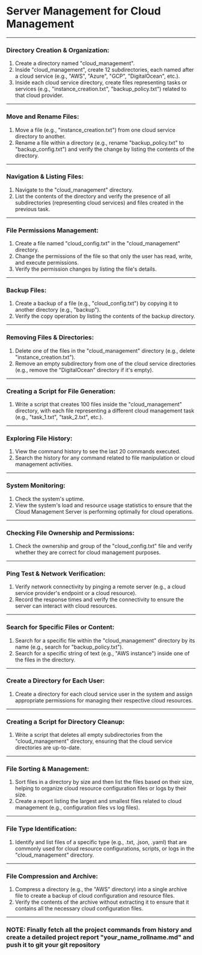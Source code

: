 # Server Management for Cloud Management

---

### **Directory Creation & Organization:**

1. Create a directory named "cloud_management".
2. Inside "cloud_management", create 12 subdirectories, each named after a cloud service (e.g., "AWS", "Azure", "GCP", "DigitalOcean", etc.).
3. Inside each cloud service directory, create files representing tasks or services (e.g., "instance_creation.txt", "backup_policy.txt") related to that cloud provider.

---

### **Move and Rename Files:**

1. Move a file (e.g., "instance_creation.txt") from one cloud service directory to another.
2. Rename a file within a directory (e.g., rename "backup_policy.txt" to "backup_config.txt") and verify the change by listing the contents of the directory.

---

### **Navigation & Listing Files:**

1. Navigate to the "cloud_management" directory.
2. List the contents of the directory and verify the presence of all subdirectories (representing cloud services) and files created in the previous task.

---

### **File Permissions Management:**

1. Create a file named "cloud_config.txt" in the "cloud_management" directory.
2. Change the permissions of the file so that only the user has read, write, and execute permissions.
3. Verify the permission changes by listing the file's details.

---

### **Backup Files:**

1. Create a backup of a file (e.g., "cloud_config.txt") by copying it to another directory (e.g., "backup").
2. Verify the copy operation by listing the contents of the backup directory.

---

### **Removing Files & Directories:**

1. Delete one of the files in the "cloud_management" directory (e.g., delete "instance_creation.txt").
2. Remove an empty subdirectory from one of the cloud service directories (e.g., remove the "DigitalOcean" directory if it's empty).

---

### **Creating a Script for File Generation:**

1. Write a script that creates 100 files inside the "cloud_management" directory, with each file representing a different cloud management task (e.g., "task_1.txt", "task_2.txt", etc.).

---

### **Exploring File History:**

1. View the command history to see the last 20 commands executed.
2. Search the history for any command related to file manipulation or cloud management activities.

---

### **System Monitoring:**

1. Check the system's uptime.
2. View the system's load and resource usage statistics to ensure that the Cloud Management Server is performing optimally for cloud operations.

---

### **Checking File Ownership and Permissions:**

1. Check the ownership and group of the "cloud_config.txt" file and verify whether they are correct for cloud management purposes.

---

### **Ping Test & Network Verification:**

1. Verify network connectivity by pinging a remote server (e.g., a cloud service provider's endpoint or a cloud resource).
2. Record the response times and verify the connectivity to ensure the server can interact with cloud resources.

---

### **Search for Specific Files or Content:**

1. Search for a specific file within the "cloud_management" directory by its name (e.g., search for "backup_policy.txt").
2. Search for a specific string of text (e.g., "AWS instance") inside one of the files in the directory.

---

### **Create a Directory for Each User:**

1. Create a directory for each cloud service user in the system and assign appropriate permissions for managing their respective cloud resources.

---

### **Creating a Script for Directory Cleanup:**

1. Write a script that deletes all empty subdirectories from the "cloud_management" directory, ensuring that the cloud service directories are up-to-date.

---

### **File Sorting & Management:**

1. Sort files in a directory by size and then list the files based on their size, helping to organize cloud resource configuration files or logs by their size.
2. Create a report listing the largest and smallest files related to cloud management (e.g., configuration files vs log files).

---

### **File Type Identification:**

1. Identify and list files of a specific type (e.g., .txt, .json, .yaml) that are commonly used for cloud resource configurations, scripts, or logs in the "cloud_management" directory.

---

### **File Compression and Archive:**

1. Compress a directory (e.g., the "AWS" directory) into a single archive file to create a backup of cloud configuration and resource files.
2. Verify the contents of the archive without extracting it to ensure that it contains all the necessary cloud configuration files.

---

### NOTE: Finally fetch all the project commands from history and create a detailed project report "your_name_rollname.md" and push it to git your git repository